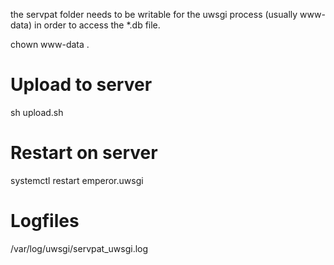 the servpat folder needs to be writable for the uwsgi process (usually www-data) in order 
to access the *.db file.

chown www-data .

# Upload to server

sh upload.sh

# Restart on server

systemctl restart emperor.uwsgi

# Logfiles

/var/log/uwsgi/servpat_uwsgi.log